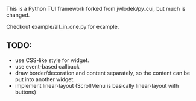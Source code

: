 This is a Python TUI framework forked from jwlodek/py_cui, but much is changed.

Checkout example/all_in_one.py for example.

TODO:
----
- use CSS-like style for widget.
- use event-based callback
- draw border/decoration and content separately, so the content can be put into another widget.
- implement linear-layout (ScrollMenu is basically linear-layout with buttons)
